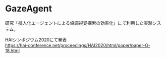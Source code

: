 # GazeAgent

研究「擬人化エージェントによる協調視覚探索の効率化」にて利用した実験システム。

HAIシンポジウム2020にて発表   
https://hai-conference.net/proceedings/HAI2020/html/paper/paper-G-18.html
